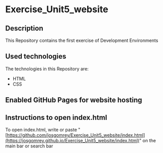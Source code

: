 # Exercise_Unit5_website

## Description

This Repository contains the first exercise of Development Environments

## Used technologies

The technologies in this Repository are:
- HTML
- CSS

## Enabled GitHub Pages for website hosting
## Instructions to open index.html

To open index.html, write or paste "[https://github.com/josgomrey/Exercise_Unit5_website/index.html](https://josgomrey.github.io/Exercise_Unit5_website/index.html)" on the main bar or search bar
